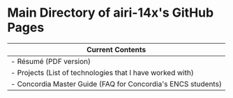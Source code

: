 # Main Directory of airi-14x's GitHub Pages

| Current Contents |
| ------ |
|- Résumé (PDF version) |
|- Projects (List of technologies that I have worked with)|
|- Concordia Master Guide (FAQ for Concordia's ENCS students)|

